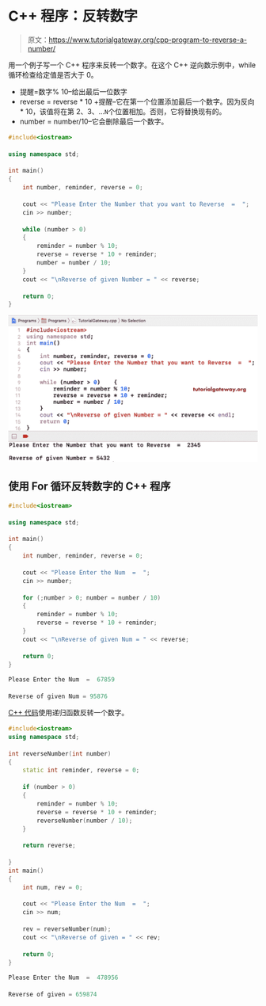 # C++ 程序：反转数字

> 原文：<https://www.tutorialgateway.org/cpp-program-to-reverse-a-number/>

用一个例子写一个 C++ 程序来反转一个数字。在这个 C++ 逆向数示例中，while 循环检查给定值是否大于 0。

*   提醒=数字% 10–给出最后一位数字
*   reverse = reverse * 10 +提醒–它在第一个位置添加最后一个数字。因为反向* 10，该值将在第 2、3、…`N`个位置相加。否则，它将替换现有的。
*   number = number/10–它会删除最后一个数字。

```cpp
#include<iostream>

using namespace std;

int main()
{
	int number, reminder, reverse = 0;

	cout << "Please Enter the Number that you want to Reverse  =  ";
	cin >> number;

	while (number > 0)
	{
    	reminder = number % 10;
    	reverse = reverse * 10 + reminder;
    	number = number / 10;
	}
	cout << "\nReverse of given Number = " << reverse;

 	return 0;
}
```

![C++ program to Reverse a Number 1](img/e57f1e1f5fe343bd25bade78fd58796f.png)

## 使用 For 循环反转数字的 C++ 程序

```cpp
#include<iostream>

using namespace std;

int main()
{
	int number, reminder, reverse = 0;

	cout << "Please Enter the Num  =  ";
	cin >> number;

	for (;number > 0; number = number / 10)
	{
    	reminder = number % 10;
    	reverse = reverse * 10 + reminder;
	}
	cout << "\nReverse of given Num = " << reverse;

 	return 0;
}
```

```cpp
Please Enter the Num  =  67859

Reverse of given Num = 95876
```

[C++ 代码](https://www.tutorialgateway.org/cpp-programs/)使用递归函数反转一个数字。

```cpp
#include<iostream>
using namespace std;

int reverseNumber(int number)
{
	static int reminder, reverse = 0;

	if (number > 0)
	{
    	reminder = number % 10;
    	reverse = reverse * 10 + reminder;
    	reverseNumber(number / 10);
	}

	return reverse;

}
int main()
{
	int num, rev = 0;

	cout << "Please Enter the Num  =  ";
	cin >> num;

	rev = reverseNumber(num);
	cout << "\nReverse of given = " << rev;

 	return 0;
}
```

```cpp
Please Enter the Num  =  478956

Reverse of given = 659874
```